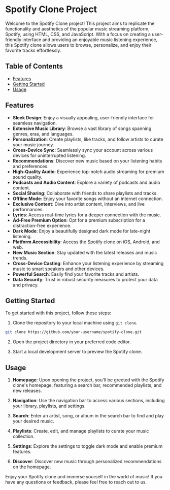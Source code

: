 # Spotify Clone Project

Welcome to the Spotify Clone project! This project aims to replicate the functionality and aesthetics of the popular music streaming platform, Spotify, using HTML, CSS, and JavaScript. With a focus on creating a user-friendly interface and providing an enjoyable music listening experience, this Spotify clone allows users to browse, personalize, and enjoy their favorite tracks effortlessly.

## Table of Contents

- [Features](#features)
- [Getting Started](#getting-started)
- [Usage](#usage)


## Features

- **Sleek Design**: Enjoy a visually appealing, user-friendly interface for seamless navigation.
- **Extensive Music Library**: Browse a vast library of songs spanning genres, eras, and languages.
- **Personalization**: Create playlists, like tracks, and follow artists to curate your music journey.
- **Cross-Device Sync**: Seamlessly sync your account across various devices for uninterrupted listening.
- **Recommendations**: Discover new music based on your listening habits and preferences.
- **High-Quality Audio**: Experience top-notch audio streaming for premium sound quality.
- **Podcasts and Audio Content**: Explore a variety of podcasts and audio content.
- **Social Sharing**: Collaborate with friends to share playlists and tracks.
- **Offline Mode**: Enjoy your favorite songs without an internet connection.
- **Exclusive Content**: Dive into artist content, interviews, and live performances.
- **Lyrics**: Access real-time lyrics for a deeper connection with the music.
- **Ad-Free Premium Option**: Opt for a premium subscription for a distraction-free experience.
- **Dark Mode**: Enjoy a beautifully designed dark mode for late-night listening.
- **Platform Accessibility**: Access the Spotify clone on iOS, Android, and web.
- **New Music Section**: Stay updated with the latest releases and music trends.
- **Cross-Device Casting**: Enhance your listening experience by streaming music to smart speakers and other devices.
- **Powerful Search**: Easily find your favorite tracks and artists.
- **Data Security**: Trust in robust security measures to protect your data and privacy.

## Getting Started

To get started with this project, follow these steps:

1. Clone the repository to your local machine using `git clone`.

```bash
git clone https://github.com/your-username/spotify-clone.git
```

2. Open the project directory in your preferred code editor.

3. Start a local development server to preview the Spotify clone.

## Usage

1. **Homepage**: Upon opening the project, you'll be greeted with the Spotify clone's homepage, featuring a search bar, recommended playlists, and new releases.

2. **Navigation**: Use the navigation bar to access various sections, including your library, playlists, and settings.

3. **Search**: Enter an artist, song, or album in the search bar to find and play your desired music.

4. **Playlists**: Create, edit, and manage playlists to curate your music collection.

5. **Settings**: Explore the settings to toggle dark mode and enable premium features.

6. **Discover**: Discover new music through personalized recommendations on the homepage.


Enjoy your Spotify clone and immerse yourself in the world of music! If you have any questions or feedback, please feel free to reach out to us.
